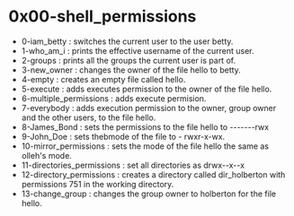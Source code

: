 # 0x00-shell_permissions
* 0-iam_betty : switches the current user to the user betty.
* 1-who_am_i : prints the effective username of the current user.
* 2-groups : prints all the groups the current user is part of.
* 3-new_owner : changes the owner of the file hello to betty.
* 4-empty : creates an empty file called hello.
* 5-execute : adds executes permission to the owner of the file hello.
* 6-multiple_permissions : adds execute permision.
* 7-everybody : adds execution permission to the owner, group owner and the other users, to the file hello.
* 8-James_Bond : sets the permissions to the file hello to -------rwx
* 9-John_Doe : sets thebmode of the file to - rwxr-x-wx.
* 10-mirror_permissions : sets the mode of the file hello the same as olleh's mode.
* 11-directories_permissions : set all directories as drwx--x--x
* 12-directory_permissions : creates a directory called dir_holberton with permissions 751 in the working directory.
* 13-change_group : changes the group owner to holberton for the file hello.